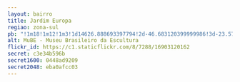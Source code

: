 ```yaml
---
layout: bairro
title: Jardim Europa
regiao: zona-sul
pb: "!1m18!1m12!1m3!1d14626.888693397794!2d-46.683120399999986!3d-23.5784197!2m3!1f0!2f0!3f0!3m2!1i1024!2i768!4f13.1!3m3!1m2!1s0x94ce576edc9e18c7%3A0xd5649ede87704ccb!2sJardim+Europa%2C+S%C3%A3o+Paulo+-+State+of+S%C3%A3o+Paulo!5e0!3m2!1sen!2sbr!4v1427318202276"
alt: MuBE - Museu Brasileiro da Escultura
flickr_id: https://c1.staticflickr.com/8/7288/16903120162
secret: c3e34b596b
secret1600: 0448ad9209
secret2048: eba0afcc03
---
```


